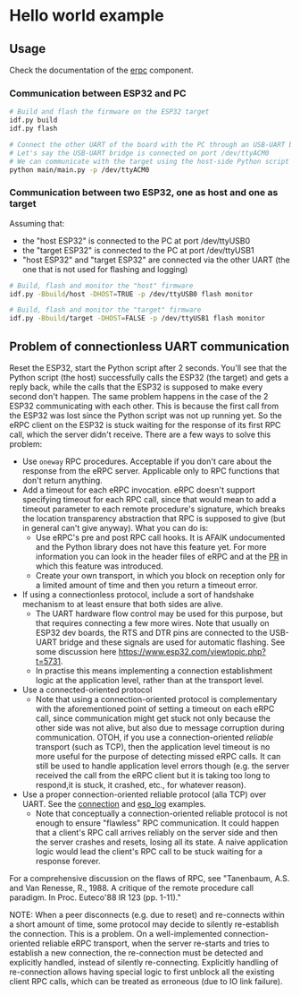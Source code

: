 # Hello world example

## Usage

Check the documentation of the [erpc](../../erpc_esp/erpc/README.md) component.

### Communication between ESP32 and PC

```bash
# Build and flash the firmware on the ESP32 target
idf.py build
idf.py flash

# Connect the other UART of the board with the PC through an USB-UART bridge.
# Let's say the USB-UART bridge is connected on port /dev/ttyACM0
# We can communicate with the target using the host-side Python script
python main/main.py -p /dev/ttyACM0
```

### Communication between two ESP32, one as host and one as target

Assuming that:

* the "host ESP32" is connected to the PC at port /dev/ttyUSB0
* the "target ESP32" is connected to the PC at port /dev/ttyUSB1
* "host ESP32" and "target ESP32" are connected via the other UART (the one that is not used for flashing and logging)

```bash
# Build, flash and monitor the "host" firmware
idf.py -Bbuild/host -DHOST=TRUE -p /dev/ttyUSB0 flash monitor

# Build, flash and monitor the "target" firmware
idf.py -Bbuild/target -DHOST=FALSE -p /dev/ttyUSB1 flash monitor
```

## Problem of connectionless UART communication

Reset the ESP32, start the Python script after 2 seconds. You'll see that the Python script (the host) successfully calls the ESP32 (the target) and gets a reply back, while the calls that the ESP32 is supposed to make every second don't happen. The same problem happens in the case of the 2 ESP32 communicating with each other. This is because the first call from the ESP32 was lost since the Python script was not up running yet. So the eRPC client on the ESP32 is stuck waiting for the response of its first RPC call, which the server didn't receive. There are a few ways to solve this problem:

* Use `oneway` RPC procedures. Acceptable if you don't care about the response from the eRPC server. Applicable only to RPC functions that don't return anything.
* Add a timeout for each eRPC invocation. eRPC doesn't support specifying timeout for each RPC call, since that would mean to add a timeout parameter to each remote procedure's signature, which breaks the location transparency abstraction that RPC is supposed to give (but in general can't give anyway). What you can do is:
    * Use eRPC's pre and post RPC call hooks. It is AFAIK undocumented and the Python library does not have this feature yet. For more information you can look in the header files of eRPC and at the [PR](https://github.com/EmbeddedRPC/erpc/pull/131) in which this feature was introduced.
    * Create your own transport, in which you block on reception only for a limited amount of time and then you return a timeout error.
* If using a connectionless protocol, include a sort of handshake mechanism to at least ensure that both sides are alive.
    * The UART hardware flow control may be used for this purpose, but that requires connecting a few more wires. Note that usually on ESP32 dev boards, the RTS and DTR pins are connected to the USB-UART bridge and these signals are used for automatic flashing. See some discussion here https://www.esp32.com/viewtopic.php?t=5731.
    * In practise this means implementing a connection establishment logic at the application level, rather than at the transport level.
* Use a connected-oriented protocol
    * Note that using a connection-oriented protocol is complementary with the aforementioned point of setting a timeout on each eRPC call, since communication might get stuck not only because the other side was not alive, but also due to message corruption during communication. OTOH, if you use a connection-oriented *reliable* transport (such as TCP), then the application level timeout is no more useful for the purpose of detecting missed eRPC calls. It can still be used to handle application level errors though (e.g. the server received the call from the eRPC client but it is taking too long to respond,it is stuck, it crashed, etc., for whatever reason).
* Use a proper connection-oriented reliable protocol (alla TCP) over UART. See the [connection](../connection) and [esp_log](../esp_log) examples.
    * Note that conceptually a connection-oriented reliable protocol is not enough to ensure "flawless" RPC communication. It could happen that a client's RPC call arrives reliably on the server side and then the server crashes and resets, losing all its state. A naive application logic would lead the client's RPC call to be stuck waiting for a response forever.

For a comprehensive discussion on the flaws of RPC, see "Tanenbaum, A.S. and Van Renesse, R., 1988. A critique of the remote procedure call paradigm. In Proc. Euteco'88 IR 123 (pp. 1-11)."

NOTE: When a peer disconnects (e.g. due to reset) and re-connects within a short amount of time, some protocol may decide to silently re-establish the connection. This is a problem. On a well-implemented connection-oriented reliable eRPC transport, when the server re-starts and tries to establish a new connection, the re-connection must be detected and explicitly handled, instead of silently re-connecting. Explicitly handling of re-connection allows having special logic to first unblock all the existing client RPC calls, which can be treated as erroneous (due to IO link failure).
